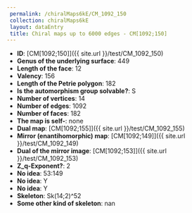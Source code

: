 ```yaml
--- 
 permalink: /chiralMaps6kE/CM_1092_150 
 collection: chiralMaps6kE
 layout: dataEntry
 title: Chiral maps up to 6000 edges - CM[1092;150]
---
```


- **ID**: [CM[1092;150]]({{ site.url }}/test/CM_1092_150)
- **Genus of the underlying surface**: 449
- **Length of the face**: 12
- **Valency**: 156
- **Length of the Petrie polygon**: 182
- **Is the automorphism group solvable?**: S
- **Number of vertices**: 14
- **Number of edges**: 1092
- **Number of faces**: 182
- **The map is self-**: none
- **Dual map**: [CM[1092;155]]({{ site.url }}/test/CM_1092_155)
- **Mirror (enantihomorphic) map**: [CM[1092;149]]({{ site.url }}/test/CM_1092_149)
- **Dual of the mirror image**: [CM[1092;153]]({{ site.url }}/test/CM_1092_153)
- **Z_q-Exponent?**: 2
- **No idea**:  53:149
- **No idea**: Y
- **No idea**: Y
- **Skeleton**: Sk(14;2)^52
- **Some other kind of skeleton**: nan
